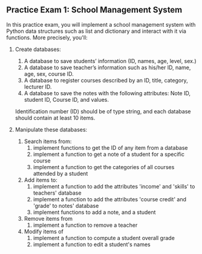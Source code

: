 ## Practice Exam 1: School Management System

In this practice exam, you will implement a school management system with Python data structures such as list and dictionary and interact with it via functions. More precisely, you'll:
1. Create databases:
   1. A database to save students’ information (ID, names, age, level, sex.)
   2. A database to save teacher’s information such as his/her ID, name, age, sex, course ID.
   3. A database to register courses described by an ID, title, category, lecturer ID.
   4. A database to save the notes with the following attributes: Note ID, student ID, Course ID, and values.
   
   Identification number (ID) should be of type string, and each database should contain at least 10 items.
   
2. Manipulate these databases:
   1. Search items from:
      1. implement functions to get the ID of any item from a database
      2. implement a function to get a note of a student for a specific course
      3. implement a function to get the categories of all courses attended by a student
   2. Add items to:
      1. implement a function to add the attributes 'income' and 'skills' to teachers' database
      2. implement a function to add the attributes 'course credit' and 'grade' to notes' database
      3. implement functions to add a note, and a student
   3. Remove items from
      1. implement a function to remove a teacher
   4. Modify items of
      1. implement a function to compute a student overall grade
      2. implement a function to edit a student's names
